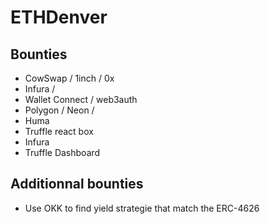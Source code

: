 # ETHDenver

## Bounties
- CowSwap / 1inch / 0x
- Infura / 
- Wallet Connect / web3auth
- Polygon / Neon / 
- Huma
- Truffle react box
- Infura
- Truffle Dashboard

## Additionnal bounties

- Use OKK to find yield strategie that match the ERC-4626
